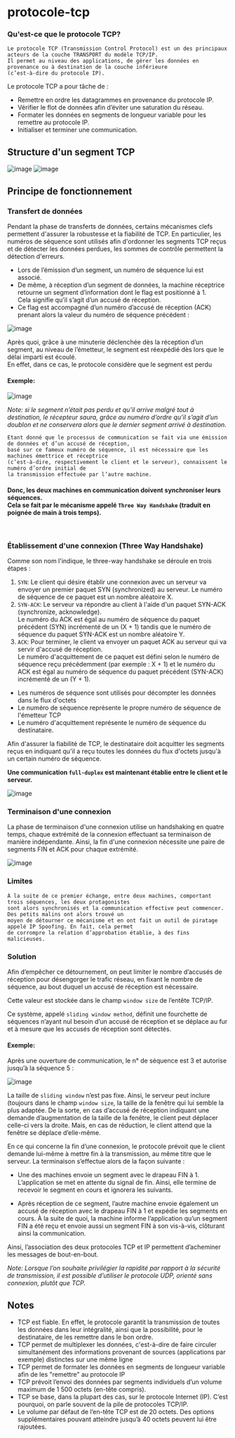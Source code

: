 # protocole-tcp

### Qu'est-ce que le protocole TCP?
```
Le protocole TCP (Transmission Control Protocol) est un des principaux acteurs de la couche TRANSPORT du modèle TCP/IP.
Il permet au niveau des applications, de gérer les données en provenance ou à destination de la couche inférieure
(c’est-à-dire du protocole IP).
```
Le protocole TCP a pour tâche de :

- Remettre en ordre les datagrammes en provenance du protocole IP.
- Vérifier le flot de données afin d’éviter une saturation du réseau.
- Formater les données en segments de longueur variable pour les remettre au protocole IP.
- Initialiser et terminer une communication.

## Structure d'un segment TCP
![image](https://user-images.githubusercontent.com/83721477/165390864-68c9fffa-d70d-4cce-96b6-de87e96ba0db.png)
![image](https://user-images.githubusercontent.com/83721477/165391150-f7edd59b-640b-474d-86ce-f162fc0c3e5f.png)


## Principe de fonctionnement
### Transfert de données
Pendant la phase de transferts de données, certains mécanismes clefs permettent d'assurer la robustesse et la fiabilité de TCP. En particulier, les numéros de séquence sont utilisés afin d'ordonner les segments TCP reçus et de détecter les données perdues, les sommes de contrôle permettent la détection d'erreurs.

* Lors de l’émission d’un segment, un numéro de séquence lui est associé.
* De même, à réception d’un segment de données, la machine réceptrice retourne un segment d’information dont le flag est positionné à 1. <br>Cela signifie qu’il s’agit d’un accusé de réception.
* Ce flag est accompagné d’un numéro d’accusé de réception (ACK) prenant alors la valeur du numéro de séquence précédent :

![image](https://user-images.githubusercontent.com/83721477/165297381-c677ef86-a9d7-49bf-aaca-b5f3901c026b.png)

Après quoi, grâce à une minuterie déclenchée dès la réception d’un segment, au niveau de l’émetteur, le segment est réexpédié dès lors que le délai imparti est écoulé.<br> En effet, dans ce cas, le protocole considère que le segment est perdu

#### Exemple:
![image](https://user-images.githubusercontent.com/83721477/165297403-65212acd-5262-4c7c-a06c-49b9b35caacf.png)

*Note: si le segment n’était pas perdu et qu’il arrive malgré tout à destination, le récepteur saura, grâce au numéro d’ordre qu’il s’agit d’un doublon et ne conservera alors que le dernier segment arrivé à destination.*

```
Etant donné que le processus de communication se fait via une émission de données et d’un accusé de réception,
basé sur ce fameux numéro de séquence, il est nécessaire que les machines émettrice et réceptrice
(c’est-à-dire, respectivement le client et le serveur), connaissent le numéro d’ordre initial de
la transmission effectuée par l’autre machine.
```
#### Donc, les deux machines en communication doivent synchroniser leurs séquences.<br>Cela se fait par le mécanisme appelé `Three Way Handshake` (traduit en poignée de main à trois temps).<br><br><br>


### Établissement d'une connexion (Three Way Handshake)
Comme son nom l'indique, le three-way handshake se déroule en trois étapes :

1. `SYN`: Le client qui désire établir une connexion avec un serveur va envoyer un premier paquet SYN (synchronized) au serveur. Le numéro de séquence de ce paquet est un nombre aléatoire X.<br>
2. `SYN-ACK`: Le serveur va répondre au client à l'aide d'un paquet SYN-ACK (synchronize, acknowledge).<br>Le numéro du ACK est égal au numéro de séquence du paquet précédent (SYN) incrémenté de un (X + 1) tandis que le numéro de séquence du paquet SYN-ACK est un nombre aléatoire Y.<br>
3. `ACK`: Pour terminer, le client va envoyer un paquet ACK au serveur qui va servir d'accusé de réception.<br>Le numéro d'acquittement de ce paquet est défini selon le numéro de séquence reçu précédemment (par exemple : X + 1) et le numéro du ACK est égal au numéro de séquence du paquet précédent (SYN-ACK) incrémenté de un (Y + 1).

* Les numéros de séquence sont utilisés pour décompter les données dans le flux d'octets
* Le numéro de séquence représente le propre numéro de séquence de l'émetteur TCP
* Le numéro d'acquittement représente le numéro de séquence du destinataire.

Afin d'assurer la fiabilité de TCP, le destinataire doit acquitter les segments reçus en indiquant qu'il a reçu toutes les données du flux d'octets jusqu'à un certain numéro de séquence.


**Une communication `full-duplex` est maintenant établie entre le client et le serveur.**

![image](https://user-images.githubusercontent.com/83721477/165389106-fcebe854-aa1c-4330-b206-bd4797f677e8.png)

### Terminaison d'une connexion
La phase de terminaison d'une connexion utilise un handshaking en quatre temps, chaque extrémité de la connexion effectuant sa terminaison de manière indépendante. Ainsi, la fin d'une connexion nécessite une paire de segments FIN et ACK pour chaque extrémité.

![image](https://user-images.githubusercontent.com/83721477/165391699-9a676927-cd18-4f30-9c8f-d690423f87ff.png)

### Limites
```
À la suite de ce premier échange, entre deux machines, comportant trois séquences, les deux protagonistes
sont alors synchronisés et la communication effective peut commencer. Des petits malins ont alors trouvé un
moyen de détourner ce mécanisme et en ont fait un outil de piratage appelé IP Spoofing. En fait, cela permet
de corrompre la relation d’approbation établie, à des fins malicieuses.
```

### Solution
Afin d’empêcher ce détournement, on peut limiter le nombre d’accusés de réception pour désengorger le trafic réseau, en fixant le nombre de séquence, au bout duquel un accusé de réception est nécessaire.<br>

Cette valeur est stockée dans le champ `window size` de l’entête TCP/IP.

Ce système, appelé `sliding window method`, définit une fourchette de séquences n’ayant nul besoin d’un accusé de réception et se déplace au fur et à mesure que les accusés de réception sont détectés.

#### Exemple: 
Après une ouverture de communication, le n° de séquence est 3 et autorise jusqu’à la séquence 5 :

![image](https://user-images.githubusercontent.com/83721477/165297560-362962ab-ec06-459b-806a-96544008af9e.png)

La taille de `sliding window` n’est pas fixe.
Ainsi, le serveur peut inclure (toujours dans le champ `window size`, la taille de la fenêtre qui lui semble la plus adaptée. De la sorte, en cas d’accusé de réception indiquant une demande d’augmentation de la taille de la fenêtre, le client peut déplacer celle-ci vers la droite.
Mais, en cas de réduction, le client attend que la fenêtre se déplace d’elle-même.

En ce qui concerne la fin d’une connexion, le protocole prévoit que le client demande lui-même à mettre fin à la transmission, au même titre que le serveur. La terminaison s’effectue alors de la façon suivante :

- Une des machines envoie un segment avec le drapeau FIN à 1. L’application se met en attente du signal de fin. Ainsi, elle termine de recevoir le segment en cours et ignorera les suivants.

- Après réception de ce segment, l’autre machine envoie également un accusé de réception avec le drapeau FIN à 1 et expédie les segments en cours. À la suite de quoi, la machine informe l’application qu’un segment FIN a été reçu et envoie aussi un segment FIN à son vis-à-vis, clôturant ainsi la communication.

Ainsi, l’association des deux protocoles TCP et IP permettent d’acheminer les messages de bout-en-bout.

*Note: Lorsque l’on souhaite privilégier la rapidité par rapport à la sécurité de transmission, il est possible d’utiliser le protocole UDP, orienté sans connexion, plutôt que TCP.*

## Notes
* TCP est fiable. En effet, le protocole garantit la transmission de toutes les données dans leur intégralité, ainsi que la possibilité, pour le destinataire, de les remettre dans le bon ordre.
* TCP permet de multiplexer les données, c'est-à-dire de faire circuler simultanément des informations provenant de sources (applications par exemple) distinctes sur une même ligne
* TCP permet de formater les données en segments de longueur variable afin de les "remettre" au protocole IP
* TCP prévoit l’envoi des données par segments individuels d’un volume maximum de 1 500 octets (en-tête compris).
* TCP se base, dans la plupart des cas, sur le protocole Internet (IP). C’est pourquoi, on parle souvent de la pile de protocoles TCP/IP.
* Le volume par défaut de l’en-tête TCP est de 20 octets. Des options supplémentaires pouvant atteindre jusqu’à 40 octets peuvent lui être rajoutées.

